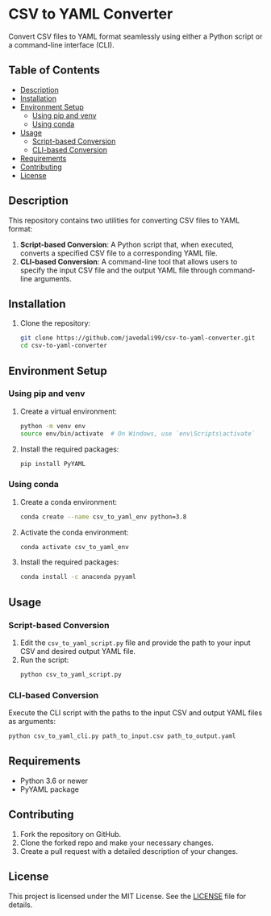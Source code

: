 # CSV to YAML Converter

Convert CSV files to YAML format seamlessly using either a Python script or a command-line interface (CLI).

## Table of Contents

- [Description](#description)
- [Installation](#installation)
- [Environment Setup](#environment-setup)
  - [Using pip and venv](#using-pip-and-venv)
  - [Using conda](#using-conda)
- [Usage](#usage)
  - [Script-based Conversion](#script-based-conversion)
  - [CLI-based Conversion](#cli-based-conversion)
- [Requirements](#requirements)
- [Contributing](#contributing)
- [License](#license)

## Description

This repository contains two utilities for converting CSV files to YAML format:

1. **Script-based Conversion**: A Python script that, when executed, converts a specified CSV file to a corresponding YAML file.
2. **CLI-based Conversion**: A command-line tool that allows users to specify the input CSV file and the output YAML file through command-line arguments.

## Installation

1. Clone the repository:
   ```bash
   git clone https://github.com/javedali99/csv-to-yaml-converter.git
   cd csv-to-yaml-converter
   ```

## Environment Setup

### Using pip and venv

1. Create a virtual environment:
   ```bash
   python -m venv env
   source env/bin/activate  # On Windows, use `env\Scripts\activate`
   ```

2. Install the required packages:
   ```bash
   pip install PyYAML
   ```

### Using conda

1. Create a conda environment:
   ```bash
   conda create --name csv_to_yaml_env python=3.8
   ```

2. Activate the conda environment:
   ```bash
   conda activate csv_to_yaml_env
   ```

3. Install the required packages:
   ```bash
   conda install -c anaconda pyyaml
   ```

## Usage

### Script-based Conversion

1. Edit the `csv_to_yaml_script.py` file and provide the path to your input CSV and desired output YAML file.
2. Run the script:
   ```bash
   python csv_to_yaml_script.py
   ```

### CLI-based Conversion

Execute the CLI script with the paths to the input CSV and output YAML files as arguments:

```bash
python csv_to_yaml_cli.py path_to_input.csv path_to_output.yaml
```

## Requirements

- Python 3.6 or newer
- PyYAML package

## Contributing

1. Fork the repository on GitHub.
2. Clone the forked repo and make your necessary changes.
3. Create a pull request with a detailed description of your changes.

## License

This project is licensed under the MIT License. See the [LICENSE](LICENSE) file for details.

